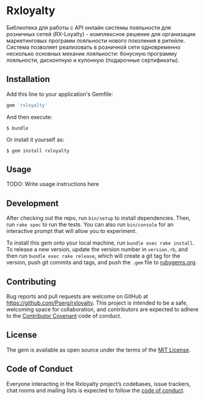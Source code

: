 # Rxloyalty

Библиотека для работы с API онлайн системы лояльности для розничных сетей (RX-Loyalty) - комплексное решение для организации маркетинговых программ лояльности нового поколения в ритейле. Система позволяет реализовать в розничной сети одновременно несколько основных механик лояльности: бонусную программу лояльности, дисконтную и купонную (подарочные сертификаты).

## Installation

Add this line to your application's Gemfile:

```ruby
gem 'rxloyalty'
```

And then execute:

    $ bundle

Or install it yourself as:

    $ gem install rxloyalty

## Usage

TODO: Write usage instructions here

## Development

After checking out the repo, run `bin/setup` to install dependencies. Then, run `rake spec` to run the tests. You can also run `bin/console` for an interactive prompt that will allow you to experiment.

To install this gem onto your local machine, run `bundle exec rake install`. To release a new version, update the version number in `version.rb`, and then run `bundle exec rake release`, which will create a git tag for the version, push git commits and tags, and push the `.gem` file to [rubygems.org](https://rubygems.org).

## Contributing

Bug reports and pull requests are welcome on GitHub at https://github.com/Pserg/rxloyalty. This project is intended to be a safe, welcoming space for collaboration, and contributors are expected to adhere to the [Contributor Covenant](http://contributor-covenant.org) code of conduct.

## License

The gem is available as open source under the terms of the [MIT License](https://opensource.org/licenses/MIT).

## Code of Conduct


Everyone interacting in the Rxloyalty project’s codebases, issue trackers, chat rooms and mailing lists is expected to follow the [code of conduct](https://github.com/[USERNAME]/rxloyalty/blob/master/CODE_OF_CONDUCT.md).
